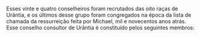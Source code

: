 ﻿Esses vinte e quatro conselheiros foram recrutados das oito raças de Urântia, e os últimos desse grupo foram congregados na época da lista de chamada da ressurreição feita por Michael, mil e novecentos anos atrás. Esse conselho consultor de Urântia é constituído pelos seguintes membros: